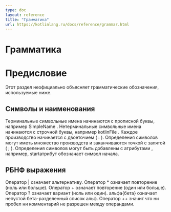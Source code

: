 ```yaml
---
type: doc
layout: reference
title: "Грамматика"
url: https://kotlinlang.ru/docs/reference/grammar.html
---
```




# Грамматика
# Предисловие
<!-- This section informally explains the grammar notation used below. -->

Этот раздел неофициально объясняет грамматические обозначения, используемые ниже.

## Символы и наименования
<!-- Terminal symbol names start with an uppercase letter, e.g. SimpleName.
Nonterminal symbol names start with a lowercase letter, e.g. kotlinFile.
Each production starts with a colon (:).
Symbol definitions may have many productions and are terminated by a semicolon (;).
Symbol definitions may be prepended with attributes, e.g. start attribute denotes a start symbol. -->

Терминальные символьные имена начинаются с прописной буквы, например SimpleName . 
Нетерминальные символьные имена начинаются с строчной буквы, например kotlinFile . 
Каждое производство начинается с двоеточием ( : ). 
Определения символов могут иметь множество производств и заканчиваются точкой с запятой ( ; ). 
Определения символов могут быть добавлены с атрибутами , например, startатрибут обозначает символ начала.

## РБНФ выражения
<!--## EBNF expressions-->
Оператор | означает альтернативу.
Оператор * означает повторение (ноль или больше).
Оператор + означает повторение (один или больше).
Оператор ? означает вариант (ноль или один).
альфа{бета} означает непустой бета-разделенный список альф. 
Оператор ++ значит что ни пробел ни комментарий не разрешен между операндами.
<!--Operator | denotes alternative.
Operator * denotes iteration (zero or more).
Operator + denotes iteration (one or more).
Operator ? denotes option (zero or one).
alpha{beta} denotes a nonempty beta-separated list of alpha's. 
Operator ++ means that no space or comment is allowed between operands.-->


